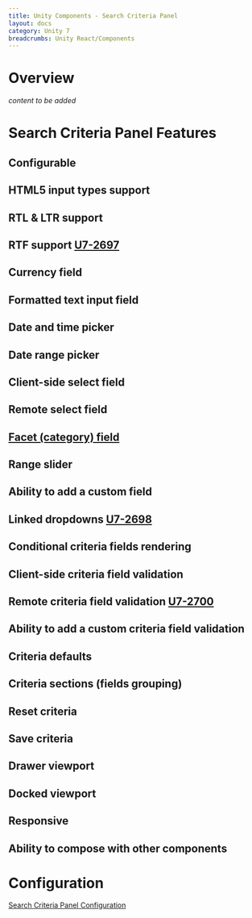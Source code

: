 ```yaml
---
title: Unity Components - Search Criteria Panel
layout: docs
category: Unity 7
breadcrumbs: Unity React/Components
---
```

# Overview

*content to be added*

# Search Criteria Panel Features

## Configurable
## HTML5 input types support
## RTL & LTR support
## RTF support [U7-2697](https://jira.intellective.com/browse/U7-2697)
## Currency field
## Formatted text input field
## Date and time picker
## Date range picker
## Client-side select field
## Remote select field
## [Facet (category) field](search-criteria-panel/facet-category-field.md)
## Range slider
## Ability to add a custom field
## Linked dropdowns [U7-2698](https://jira.intellective.com/browse/U7-2698)
## Conditional criteria fields rendering
## Client-side criteria field validation
## Remote criteria field validation [U7-2700](https://jira.intellective.com/browse/U7-2700)
## Ability to add a custom criteria field validation
## Criteria defaults
## Criteria sections (fields grouping)
## Reset criteria
## Save criteria
## Drawer viewport
## Docked viewport
## Responsive
## Ability to compose with other components

# Configuration

[Search Criteria Panel Configuration](../configuration/search-criteria-panel.md)